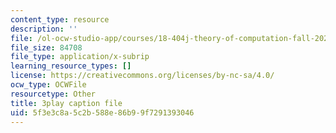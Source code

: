 ```yaml
---
content_type: resource
description: ''
file: /ol-ocw-studio-app/courses/18-404j-theory-of-computation-fall-2020/5f3e3c8a5c2b588e86b99f7291393046_9syvZr-9xwk.vtt
file_size: 84708
file_type: application/x-subrip
learning_resource_types: []
license: https://creativecommons.org/licenses/by-nc-sa/4.0/
ocw_type: OCWFile
resourcetype: Other
title: 3play caption file
uid: 5f3e3c8a-5c2b-588e-86b9-9f7291393046
---
```

